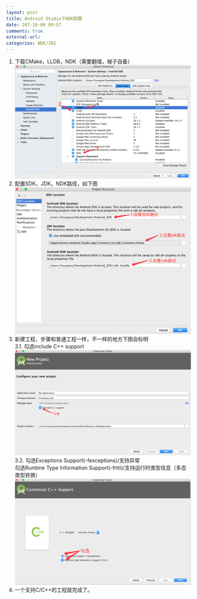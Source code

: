 ```yaml
---
layout: post
title: Android Studio下NDK配置
date: 207-10-09 09:57
comments: true
external-url:
categories: NDK/JNI
---
```


1. 下载CMake，LLDB，NDK（需要翻墙，梯子自备）<br>
![CMake，LLDB，NDK下载](../assets/AS配置NDK-1.png)
2. 配置SDK，JDK，NDK路径，如下图<br>
![配置SDK，JDK，NDK路径](../assets/AS配置NDK-2.png)
3. 新建工程，步骤和普通工程一样，不一样的地方下图会标明<br>
	3.1. 勾选include C++ support<br>
	![新建工程步骤一](../assets/AS配置NDK-3.png)<br>
	3.2. 勾选Exceptions Support(-fexceptions)/支持异常<br>
		  勾选Runtime Type Information Support(-frtti)/支持运行时类型信息（多态类型转换）<br>
	![新建工程步骤二](../assets/AS配置NDK-4.png)<br>
4. 一个支持C/C++的工程就完成了。
